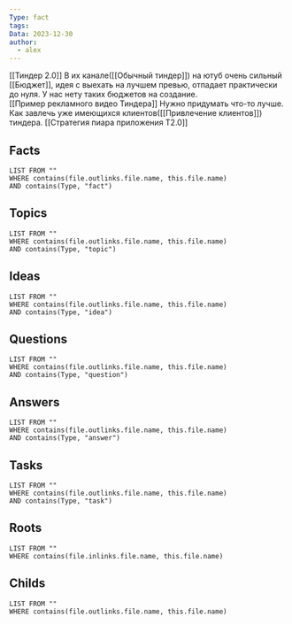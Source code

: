 ```yaml
---
Type: fact
tags: 
Data: 2023-12-30
author:
  - alex
---
```

[[Тиндер 2.0]]
В их канале([[Обычный тиндер]]) на ютуб очень сильный [[Бюджет]], идея с выехать на лучшем превью, отпадает практически до нуля. У нас нету таких бюджетов на создание.  
[[Пример рекламного видео Тиндера]]
Нужно придумать что-то лучше. Как завлечь уже имеющихся клиентов([[Привлечение клиентов]]) тиндера.
[[Стратегия пиара приложения T2.0]]
## Facts
```dataview
LIST FROM ""
WHERE contains(file.outlinks.file.name, this.file.name)
AND contains(Type, "fact")
```
## Topics
```dataview
LIST FROM ""
WHERE contains(file.outlinks.file.name, this.file.name)
AND contains(Type, "topic")
```
## Ideas
```dataview
LIST FROM ""
WHERE contains(file.outlinks.file.name, this.file.name)
AND contains(Type, "idea")
```
## Questions
```dataview
LIST FROM ""
WHERE contains(file.outlinks.file.name, this.file.name)
AND contains(Type, "question")
```
## Answers
```dataview
LIST FROM ""
WHERE contains(file.outlinks.file.name, this.file.name)
AND contains(Type, "answer")
```
## Tasks
```dataview
LIST FROM ""
WHERE contains(file.outlinks.file.name, this.file.name)
AND contains(Type, "task")
```
## Roots
```dataview
LIST FROM ""
WHERE contains(file.inlinks.file.name, this.file.name)
```

## Childs
```dataview
LIST FROM ""
WHERE contains(file.outlinks.file.name, this.file.name)
```
